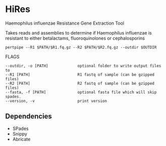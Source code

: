 # HiRes
Haemophilus influenzae Resistance Gene Extraction Tool

Takes reads and assemblies to determine if Haemophilus influenzae is resistant to either betalactams, fluoroquinolones or cephalosporins

```
pertpipe --R1 $PATH/$R1.fq.gz --R2 $PATH/$R2.fq.gz --outdir $OUTDIR
```

FLAGS

```
--outdir, -o [PATH]             optional folder to write output files to
--R1 [PATH]                     R1 fastq of sample (can be gzipped files)
--R2 [PATH]                     R2 fastq of sample (can be gzipped files)
--fasta, -f [PATH]              optional fasta file which will skip spades.             
--version, -v                   print version
```

## Dependencies
- SPades
- Snippy
- Abricate
